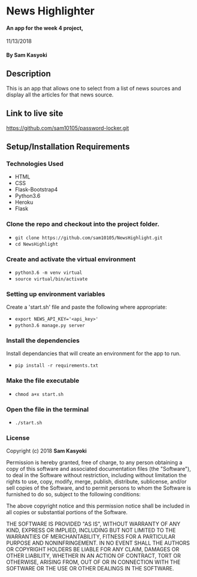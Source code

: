 # News Highlighter

#### An app for the week 4 project,

11/13/2018

#### By **Sam Kasyoki**

## Description

This is an app that allows one to select from a list of news sources and display all the articles for that news source.

## Link to live site

https://github.com/sam10105/password-locker.git

## Setup/Installation Requirements

### Technologies Used

- HTML
- CSS
- Flask-Bootstrap4
- Python3.6
- Heroku
- Flask

### Clone the repo and checkout into the project folder.

- `git clone https://github.com/sam10105/NewsHighlight.git`
- `cd NewsHighlight`

### Create and activate the virtual environment

- `python3.6 -m venv virtual`
- `source virtual/bin/activate`

### Setting up environment variables

Create a 'start.sh' file and paste the following where appropriate:

- `export NEWS_API_KEY='<api_key>'`
- `python3.6 manage.py server`

### Install the dependencies

Install dependancies that will create an environment for the app to run.

- `pip install -r requirements.txt`

### Make the file executable

- `chmod a+x start.sh`

### Open the file in the terminal

- `./start.sh`

### License

Copyright (c) 2018 **Sam Kasyoki**

Permission is hereby granted, free of charge, to any person obtaining a copy of this software and associated documentation files (the "Software"), to deal in the Software without restriction, including without limitation the rights to use, copy, modify, merge, publish, distribute, sublicense, and/or sell copies of the Software, and to permit persons to whom the Software is furnished to do so, subject to the following conditions:

The above copyright notice and this permission notice shall be included in all copies or substantial portions of the Software.

THE SOFTWARE IS PROVIDED "AS IS", WITHOUT WARRANTY OF ANY KIND, EXPRESS OR IMPLIED, INCLUDING BUT NOT LIMITED TO THE WARRANTIES OF MERCHANTABILITY, FITNESS FOR A PARTICULAR PURPOSE AND NONINFRINGEMENT. IN NO EVENT SHALL THE AUTHORS OR COPYRIGHT HOLDERS BE LIABLE FOR ANY CLAIM, DAMAGES OR OTHER LIABILITY, WHETHER IN AN ACTION OF CONTRACT, TORT OR OTHERWISE, ARISING FROM, OUT OF OR IN CONNECTION WITH THE SOFTWARE OR THE USE OR OTHER DEALINGS IN THE SOFTWARE.
